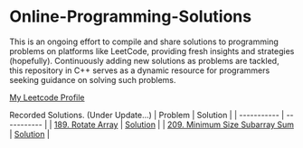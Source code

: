 # Online-Programming-Solutions

This is an ongoing effort to compile and share solutions to programming problems on platforms like LeetCode, providing fresh insights and strategies (hopefully). Continuously adding new solutions as problems are tackled, this repository in C++ serves as a dynamic resource for programmers seeking guidance on solving such problems.

[My Leetcode Profile](https://leetcode.com/abhishekaudupa/)

Recorded Solutions. (Under Update...)
| Problem | Solution |
| ----------- | ----------- |
| [189. Rotate Array](https://leetcode.com/problems/rotate-array/description/) | [Solution](https://github.com/abhishekaudupa/Online-Programming-Solutions/commit/ccb77cb2ff4b30787110ad4fa71e10f035b7b128) |
| [209. Minimum Size Subarray Sum](https://leetcode.com/problems/minimum-size-subarray-sum/description/) | [Solution](https://github.com/abhishekaudupa/Online-Programming-Solutions/commit/ccb77cb2ff4b30787110ad4fa71e10f035b7b128) |
